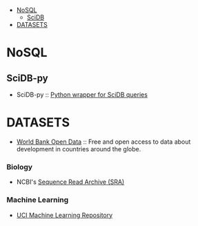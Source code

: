 * [NoSQL](#nosql)
   * [SciDB](#scidb)
* [DATASETS](#datasets)

# NoSQL
## SciDB-py
* SciDB-py :: [Python wrapper for SciDB queries](https://github.com/Paradigm4/SciDB-py)


# DATASETS

* [World Bank Open Data](http://data.worldbank.org) :: Free and open access to data about development in countries around the globe.

### Biology
* NCBI's [Sequence Read Archive (SRA)](http://www.ncbi.nlm.nih.gov/sra)

### Machine Learning
* [UCI Machine Learning Repository](http://archive.ics.uci.edu/ml/)


